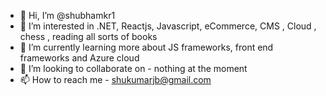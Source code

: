 - 👋 Hi, I’m @shubhamkr1
- 👀 I’m interested in .NET, Reactjs, Javascript, eCommerce, CMS , Cloud , 
     chess , reading all sorts of books 
- 🌱 I’m currently learning more about JS frameworks, front end frameworks and Azure cloud
- 💞️ I’m looking to collaborate on - nothing at the moment
- 📫 How to reach me - shukumarjb@gmail.com

<!---
shubhamkr1/shubhamkr1 is a ✨ special ✨ repository because its `README.md` (this file) appears on your GitHub profile.
You can click the Preview link to take a look at your changes.
--->
